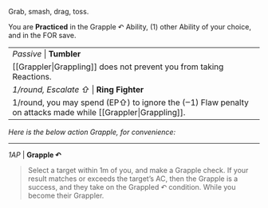 Grab, smash, drag, toss.

You are **Practiced** in the Grapple ↶ Ability, (1) other Ability of your choice, and in the FOR save.

|                                                                                                             |
| ----------------------------------------------------------------------------------------------------------- |
| *Passive* \| **Tumbler**                                                                                    |
| [[Grappler\|Grappling]] does not prevent you from taking Reactions.                                         |
| *1/round, Escalate ⇧* \| **Ring Fighter**                                                                   |
| 1/round, you may spend (EP⇧) to ignore the (‒1) Flaw penalty on attacks made while [[Grappler\|Grappling]]. |


*Here is the below action Grapple, for convenience:*

---

_1AP_ | **Grapple ↶**

> Select a target within 1m of you, and make a Grapple check. If your result matches or exceeds the target’s AC, then the Grapple is a success, and they take on the Grappled ↶ condition. While you become their Grappler.